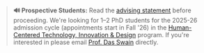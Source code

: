 <!-- anchor hook for navbar -->
<span id="news"></span>

<!-- pinned -->
> **🔊 Prospective Students:** Read the [advising statement](/advising) before proceeding. We're looking for 1–2 PhD students for the 2025-26 admission cycle (appointments start in Fall '26) in the [Human-Centered Technology, Innovation & Design](https://engineering.nyu.edu/academics/programs/human-centered-technology-innovation-design-phd) program. If you're interested in please email [Prof. Das Swain](mailto:v.das.swain@nyu.edu) directly. 


<!-- ### Recent News -->

<!-- actual news -->
<!-- <table>
{% assign news_items = site.data.news | slice: 0, 10 %}
{% for item in news_items %}
  <tr class="news-item">
    <td style="color:{{ item.color }};"><i class="{{ item.icon }}"></i></td>
    <td>[{{ item.date }}]</td>
    <td>{{ item.description }} 
    {% if item.link %}
    <small>
      <a href="{{ item.link }}"><i class="fa-solid fa-link"></i></a>
    </small>
    {% endif %}
    </td>
  </tr>
{% endfor %}
</table> -->